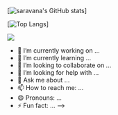 [![saravana's GitHub stats](https://github-readme-stats.vercel.app/api?username=saravana611&show_icons=true&theme=blue-green)]

[![Top Langs](https://github-readme-stats.vercel.app/api/top-langs/?username=saravana611&theme=blue-green)]

![](https://komarev.com/ghpvc/?username=saravana611&color=dc143c&style=plastic&label=PROFILE+VIEWS)

- 🔭 I’m currently working on ...
- 🌱 I’m currently learning ...
- 👯 I’m looking to collaborate on ...
- 🤔 I’m looking for help with ...
- 💬 Ask me about ...
- 📫 How to reach me: ...
- 😄 Pronouns: ...
- ⚡ Fun fact: ...
-->
